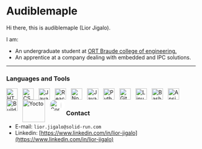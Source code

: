 # Audiblemaple
Hi there, this is audiblemaple (Lior Jigalo).

I am:
* An undergraduate student at [ORT Braude college of engineering.](https://w3.braude.ac.il/?lang=en)
* An apprentice at a company dealing with embedded and IPC solutions.
---

### Languages and Tools
<img align="left" alt="HTML"       width="30px" style="padding-right:10px;" src="https://cdn.jsdelivr.net/gh/devicons/devicon/icons/html5/html5-plain.svg"           title="HTML" />
<img align="left" alt="CSS"        width="30px" style="padding-right:10px;" src="https://cdn.jsdelivr.net/gh/devicons/devicon/icons/css3/css3-plain.svg"             title="CSS"/>
<img align="left" alt="JavaScript" width="30px" style="padding-right:10px;" src="https://cdn.jsdelivr.net/gh/devicons/devicon/icons/javascript/javascript-plain.svg" title="JavaScript"/>
<img align="left" alt="React / React-native"      width="30px" style="padding-right:10px;" src="https://cdn.jsdelivr.net/gh/devicons/devicon/icons/react/react-original.svg"        title="React / React-native"/>
<img align="left" alt="NodeJS"     width="30px" style="padding-right:10px;" src="https://cdn.jsdelivr.net/gh/devicons/devicon/icons/nodejs/nodejs-original.svg"      title="NodeJS"/>
<img align="left" alt="Java"       width="30px" style="padding-right:10px;" src="https://cdn.jsdelivr.net/gh/devicons/devicon/icons/java/java-original.svg"          title="Java"/>
<img align="left" alt="Python"     width="30px" style="padding-right:10px;" src="https://cdn.jsdelivr.net/gh/devicons/devicon/icons/python/python-plain.svg"         title="Python"/>
<img align="left" alt="GitHub"     width="30px" style="padding-right:10px;" src="https://cdn.jsdelivr.net/gh/devicons/devicon/icons/github/github-original.svg"      title="GitHub"/>
<img align="left" alt="Linux"      width="30px" style="padding-right:10px;" src="https://cdn.jsdelivr.net/gh/devicons/devicon/icons/linux/linux-original.svg"        title="Linux"/>
<img align="left" alt="Bash"       width="30px" style="padding-right:10px;" src="https://cdn.jsdelivr.net/gh/devicons/devicon/icons/bash/bash-original.svg"          title="Bash"/>
<img align="left" alt="Ansible"    width="30px" style="padding-right:10px;" src="https://avatars.githubusercontent.com/u/1507452?s=48&v=4"                        title="Ansible"/>
<img align="left" alt="BuildRoot"  width="30px" style="padding-right:10px;" src="https://upload.wikimedia.org/wikipedia/en/a/a9/Buildroot_logo.png"                                              title="BuildRoot"/>
<img align="left" alt="Yocto"      width="60px" style="padding-right:10px;" src="https://upload.wikimedia.org/wikipedia/commons/0/00/Yocto_Project_logo.svg"         title="Yocto"/>
<img align="left" alt="CoreBoot"   width="30px" style="padding-right:10px; border-radius: 30px; background-color: white;" src="https://upload.wikimedia.org/wikipedia/commons/thumb/1/18/Coreboot_full.svg/1200px-Coreboot_full.svg.png"            title="CoreBoot"/>

<br />

#

### Contact
* E-mail: `lior.jigalo@solid-run.com`
* Linkedin: [https://www.linkedin.com/in/lior-jigalo](https://www.linkedin.com/in/lior-jigalo)
